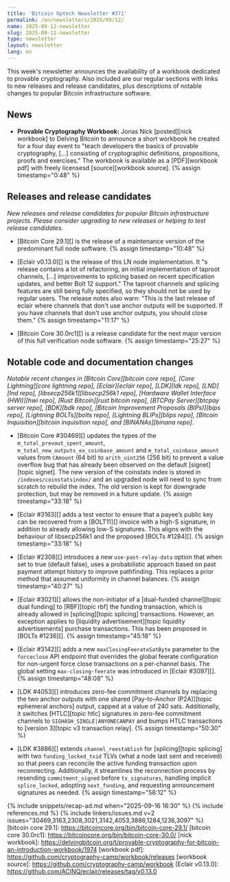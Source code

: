 ```yaml
---
title: 'Bitcoin Optech Newsletter #371'
permalink: /en/newsletters/2025/09/12/
name: 2025-09-12-newsletter
slug: 2025-09-12-newsletter
type: newsletter
layout: newsletter
lang: en
---
```

This week's newsletter announces the availability of a workbook
dedicated to provable cryptography.  Also included are our regular
sections with links to new releases and release candidates, plus
descriptions of notable changes to popular Bitcoin infrastructure
software.

## News

- **Provable Cryptography Workbook:** Jonas Nick [posted][nick workbook]
  to Delving Bitcoin to announce a short workbook he created for a four
  day event to "teach developers the basics of provable cryptography,
  [...] consisting of cryptographic definitions, propositions, proofs
  and exercises."  The workbook is available as a [PDF][workbook pdf]
  with freely licensesd [source][workbook source]. {% assign timestamp="0:48" %}

## Releases and release candidates

_New releases and release candidates for popular Bitcoin infrastructure
projects.  Please consider upgrading to new releases or helping to test
release candidates._

- [Bitcoin Core 29.1][] is the release of a maintenance
  version of the predominant full node software. {% assign timestamp="10:48" %}

- [Eclair v0.13.0][] is the release of this LN node implementation.  It
  "s release contains a lot of refactoring, an initial implementation of
  taproot channels, [...] improvements to splicing based on recent
  specification updates, and better Bolt 12 support."  The taproot
  channels and splicing features are still being fully specified, so
  they should not be used by regular users.  The release notes also
  warn: "This is the last release of eclair where channels that don't
  use anchor outputs will be supported.  If you have channels that don't
  use anchor outputs, you should close them." {% assign timestamp="11:17" %}

- [Bitcoin Core 30.0rc1][] is a release candidate for the next major
  version of this full verification node software. {% assign timestamp="25:27" %}

## Notable code and documentation changes

_Notable recent changes in [Bitcoin Core][bitcoin core repo], [Core
Lightning][core lightning repo], [Eclair][eclair repo], [LDK][ldk repo],
[LND][lnd repo], [libsecp256k1][libsecp256k1 repo], [Hardware Wallet
Interface (HWI)][hwi repo], [Rust Bitcoin][rust bitcoin repo], [BTCPay
Server][btcpay server repo], [BDK][bdk repo], [Bitcoin Improvement
Proposals (BIPs)][bips repo], [Lightning BOLTs][bolts repo],
[Lightning BLIPs][blips repo], [Bitcoin Inquisition][bitcoin inquisition
repo], and [BINANAs][binana repo]._

- [Bitcoin Core #30469][] updates the types of the
  `m_total_prevout_spent_amount`, `m_total_new_outputs_ex_coinbase_amount` and
  `m_total_coinbase_amount` values from `CAmount` (64 bit) to `arith_uint256`
  (256 bit) to prevent a value overflow bug that has already been observed on
  the default [signet][topic signet]. The new version of the coinstats index is
  stored in `/indexes/coinstatsindex/` and an upgraded node will need to sync
  from scratch to rebuild the index. The old version is kept for downgrade
  protection, but may be removed in a future update. {% assign timestamp="33:18" %}

- [Eclair #3163][] adds a test vector to ensure that a payee’s public key can be
  recovered from a [BOLT11][] invoice with a high-S signature, in addition to
  already allowing low-S signatures. This aligns with the behaviour of
  libsecp256k1 and the proposed [BOLTs #1284][]. {% assign timestamp="33:18" %}

- [Eclair #2308][] introduces a new `use-past-relay-data` option that when set
  to true (default false), uses a probabilistic approach based on past
  payment attempt history to improve pathfinding. This replaces a prior method
  that assumed uniformity in channel balances. {% assign timestamp="40:27" %}

- [Eclair #3021][] allows the non-initiator of a [dual-funded channel][topic
  dual funding] to [RBF][topic rbf] the funding transaction, which is already
  allowed in [splicing][topic splicing] transactions. However, an exception
  applies to [liquidity advertisement][topic liquidity advertisements] purchase
  transactions. This has been proposed in [BOLTs #1236][]. {% assign timestamp="45:18" %}

- [Eclair #3142][] adds a new `maxClosingFeerateSatByte` parameter to the
  `forceclose` API endpoint that overrides the global feerate configuration
  for non-urgent force close transactions on a per-channel basis. The global
  setting `max-closing-feerate` was introduced in [Eclair #3097][]. {% assign timestamp="48:08" %}

- [LDK #4053][] introduces zero-fee commitment channels by replacing the two
  anchor outputs with one shared [Pay-to-Anchor (P2A)][topic ephemeral anchors]
  output, capped at a value of 240 sats. Additionally, it switches [HTLC][topic
  htlc] signatures in zero-fee commitment channels to
  `SIGHASH_SINGLE|ANYONECANPAY` and bumps HTLC transactions to [version 3][topic
  v3 transaction relay]. {% assign timestamp="50:30" %}

- [LDK #3886][] extends `channel_reestablish` for [splicing][topic splicing] with
  two `funding_locked_txid` TLVs (what a node last sent and received) so that
  peers can reconcile the active funding transaction upon reconnecting.
  Additionally, it streamlines the reconnection process by resending
  `commitment_signed` before `tx_signatures`, handling implicit `splice_locked`,
  adopting `next_funding`, and requesting announcement signatures as needed. {% assign timestamp="58:12" %}

{% include snippets/recap-ad.md when="2025-09-16 16:30" %}
{% include references.md %}
{% include linkers/issues.md v=2 issues="30469,3163,2308,3021,3142,4053,3886,1284,1236,3097" %}
[bitcoin core 29.1]: https://bitcoincore.org/bin/bitcoin-core-29.1/
[bitcoin core 30.0rc1]: https://bitcoincore.org/bin/bitcoin-core-30.0/
[nick workbook]: https://delvingbitcoin.org/t/provable-cryptography-for-bitcoin-an-introduction-workbook/1974
[workbook pdf]: https://github.com/cryptography-camp/workbook/releases
[workbook source]: https://github.com/cryptography-camp/workbook
[Eclair v0.13.0]: https://github.com/ACINQ/eclair/releases/tag/v0.13.0
